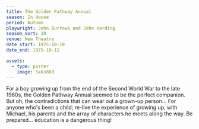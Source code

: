 ```yaml
---
title: The Golden Pathway Annual
season: In House
period: Autumn
playwright: John Burrows and John Harding
season_sort: 10
venue: New Theatre
date_start: 1975-10-10
date_end: 1975-10-11

assets:
  - type: poster
    image: Sxkx88d
---
```


For a boy growing up from the end of the Second World War to the late 1960s, the Golden Pathway Annual seemed to be the perfect companion. But oh, the contradictions that can wear out a grown-up person... For anyone who's been a child; re-live the experience of growing up, with Michael, his parents and the array of characters he meets along the way. Be prepared... education is a dangerous thing!
